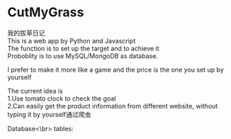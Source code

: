 # CutMyGrass
我的拔草日记  
This is a web app by Python and Javascript  
The function is to set up the target and to achieve it  
Proboblity is to use MySQL/MongoDB as database.  

I prefer to make it more like a game and the price is the one you set up by yourself

The current idea is  
1.Use tomato clock to check the goal  
2.Can easily get the product information from different website, without typing it by yourself通过爬虫  

Database<\br>
tables:
